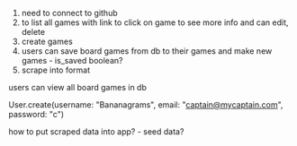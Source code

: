 1. need to connect to github
2. to list all games with link to click on game to see more info and can edit, delete
3. create games
4. users can save board games from db to their games and make new games - is_saved boolean?
5. scrape into format


users can view all board games in db




User.create(username: "Bananagrams", email: "captain@mycaptain.com", password: "c")

how to put scraped data into app? - seed data?

